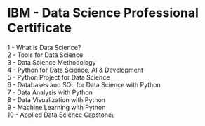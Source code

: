 # IBM - Data Science Professional Certificate

1 - What is Data Science?\
2 - Tools for Data Science\
3 - Data Science Methodology\
4 - Python for Data Science, AI & Development\
5 - Python Project for Data Science\
6 - Databases and SQL for Data Science with Python\
7 - Data Analysis with Python\
8 - Data Visualization with Python\
9 - Machine Learning with Python\
10 - Applied Data Science Capstone\
